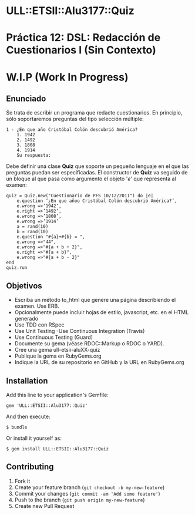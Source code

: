 # ULL::ETSII::Alu3177::Quiz

# Práctica 12: DSL: Redacción de Cuestionarios I (Sin Contexto)
# W.I.P (Work In Progress)
## Enunciado
Se trata de escribir un programa que redacte cuestionarios. En principio, sólo soportaremos preguntas del tipo selección múltiple:

    1 - ¿En que año Cristóbal Colón descubrió América?
        1. 1942
        2. 1492
        3. 1808
        4. 1914
        Su respuesta:

Debe definir una clase __Quiz__ que soporte un pequeño lenguaje en el que las preguntas puedan ser especificadas. El constructor de __Quiz__ va seguido de un bloque al que pasa como argumento el objeto '_e_' que representa al examen:

    quiz = Quiz.new("Cuestionario de PFS 10/12/2011") do |e|
        e.question ’¿En que añoo Cristóbal Colón descubrió América?’,
        e.wrong =>’1942’,
        e.right =>’1492’,
        e.wrong =>’1808’,
        e.wrong =>’1914’
        a = rand(10)
        b = rand(10)
        e.question "#{a}+#{b} = ",
        e.wrong =>"44",
        e.wrong =>"#{a + b + 2}",
        e.right =>"#{a + b}",
        e.wrong =>"#{a + b - 2}"
    end
    quiz.run

## Objetivos
- Escriba un método to_html que genere una página describiendo el examen. Use ERB.
- Opcionalmente puede incluir hojas de estilo, javascript, etc. en el HTML  generado
- Use TDD con RSpec
- Use Unit Testing
-Use Continuous Integration (Travis)
- Use Continuous Testing (Guard)
- Documente su gema (véase RDOC::Markup o RDOC o YARD).
- Cree una gema ull-etsii-aluXX-quiz
- Publique la gema en RubyGems.org
- Indique la URL de su repositorio en GitHub y la URL en RubyGems.org

## Installation

Add this line to your application's Gemfile:

    gem 'ULL::ETSII::Alu3177::Quiz'

And then execute:

    $ bundle

Or install it yourself as:

    $ gem install ULL::ETSII::Alu3177::Quiz


## Contributing

1. Fork it
2. Create your feature branch (`git checkout -b my-new-feature`)
3. Commit your changes (`git commit -am 'Add some feature'`)
4. Push to the branch (`git push origin my-new-feature`)
5. Create new Pull Request
